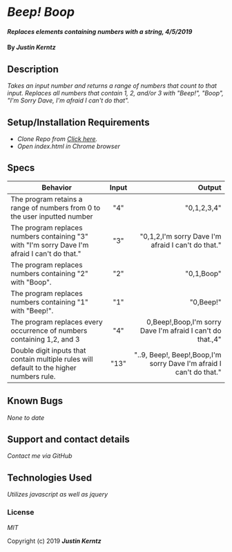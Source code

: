 # _Beep! Boop_

#### _Replaces elements containing numbers with a string, 4/5/2019_

#### By _**Justin Kerntz**_

## Description

_Takes an input number and returns a range of numbers that count to that input. Replaces all numbers that contain 1, 2, and/or 3 with "Beep!", "Boop", "I'm Sorry Dave, I'm afraid I can't do that"._

## Setup/Installation Requirements

* _Clone Repo from [Click here](https://github.com/kerj/beepBoop.git)._
* _Open index.html in Chrome browser_

## Specs

| Behavior | Input | Output |
| ------------- |:-------------:| -----:|
| The program retains a range of numbers from 0 to the user inputted number | "4" | "0,1,2,3,4" |
| The program replaces numbers containing "3" with "I'm sorry Dave I'm afraid I can't do that." | "3" | "0,1,2,I'm sorry Dave I'm afraid I can't do that." |
| The program replaces numbers containing "2" with "Boop". | "2" | "0,1,Boop" |
| The program replaces numbers containing "1" with "Beep!". | "1" | "0,Beep!" |
| The program replaces every occurrence of numbers containing 1,2, and 3 | "4" | 0,Beep!,Boop,I'm sorry Dave I'm afraid I can't do that.,4" |
| Double digit inputs that contain multiple rules will default to the higher numbers rule. | "13" | "..9, Beep!, Beep!,Boop,I'm sorry Dave I'm afraid I can't do that." |

## Known Bugs

_None to date_

## Support and contact details

_Contact me via GitHub_

## Technologies Used

_Utilizes javascript as well as jquery_

### License

*MIT*

Copyright (c) 2019 **_Justin Kerntz_**
